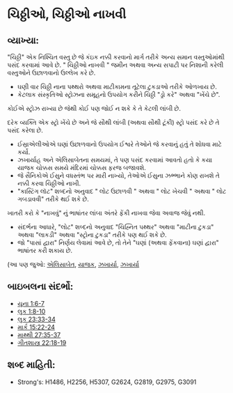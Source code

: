 # ચિઠ્ઠીઓ, ચિઠ્ઠીઓ નાખવી 

## વ્યાખ્યા: 

"ચિઠ્ઠી" એક નિશ્ચિત વસ્તુ છે જે કંઇક નક્કી કરવાનો માર્ગ તરીકે અન્ય સમાન વસ્તુઓમાંથી પસંદ કરવામાં આવે છે.
" ચિઠ્ઠીઓ નાખવી " જમીન અથવા અન્ય સપાટી પર નિશાની કરેલી વસ્તુઓને ઉછાળવાનો ઉલ્લેખ કરે છે.

* ઘણી વાર ચિઠ્ઠી નાના પથ્થરો અથવા માટીકામના તૂટેલા ટુકડાઓ તરીકે ઓળખાય છે.
* કેટલાક સંસ્કૃતિઓ સ્ટ્રોઝના સમૂહનો ઉપયોગ કરીને ચિઠ્ઠી "ડ્રો કરે" અથવા "ખેંચે છે".

કોઈએ સ્ટ્રોઝ રાખ્યા છે જેથી કોઈ પણ જોઈ ન શકે કે તે કેટલી લાંબી છે.

દરેક વ્યક્તિ એક સ્ટ્રો ખેંચે છે અને જે સૌથી લાંબી (અથવા સૌથી ટૂંકી) સ્ટ્રો પસંદ કરે છે તે પસંદ કરેલા છે.

* ઈસ્રાએલીઓએ ઘણાં ઉછાળવાનો ઉપયોગ ઈશ્વરે તેઓને જે કરવાનું હતું તે શોધવા માટે કર્યો.
* ઝખાર્યાહ અને એલિસાબેતના સમયમાં, તે પણ પસંદ કરવામાં આવતો હતો કે કયા યાજક ચોક્કસ સમયે મંદિરમાં ચોક્કસ ફરજ બજાવશે.
* જે સૈનિકોએ ઈસુને વધસ્તંભ પર મારી નાખ્યો, તેઓએ ઈસુના ઝભ્ભાને કોણ રાખશે તે નક્કી કરવા ચિઠ્ઠીઓ નાખી.
* "કાસ્ટિંગ લૉટ" શબ્દનો અનુવાદ " લોટ ઉછાળવી " અથવા " લોટ ખેચવી " અથવા " લોટ ગબડાવવી" તરીકે થઈ શકે છે.

ખાતરી કરો કે "નાખવું" નું ભાષાંતર લાંબા અંતરે ફેંકી નાખવા જેવા અવાજ જેવું નથી.

* સંદર્ભના આધારે, "લોટ" શબ્દનો અનુવાદ "ચિહ્નિત પથ્થર" અથવા "માટીના ટુકડા" અથવા "લાકડી" અથવા "સ્ટ્રોના ટુકડા" તરીકે પણ થઈ શકે છે.
* જો "પાસાં દ્વારા" નિર્ણય લેવામાં આવે છે, તો તેને "ઘણાં (અથવા ફેંકવાના) ઘણાં દ્વારા" ભાષાંતર કરી શકાય છે.

(આ પણ જુઓ: [એલિસાબેત](../names/elizabeth.md), [યાજક](../kt/priest.md), [ઝખાર્યા](../names/zechariahot.md), [ઝખાર્યા](../names/zechariahnt.md)

## બાઇબલના સંદર્ભો: 

* [યૂના 1:6-7](rc://gu/tn/help/jon/01/06)
* [લુક 1:8-10](rc://gu/tn/help/luk/01/08)
* [લુક 23:33-34](rc://gu/tn/help/luk/23/33)
* [માર્ક 15:22-24](rc://gu/tn/help/mrk/15/22)
* [માથ્થી 27:35-37](rc://gu/tn/help/mat/27/35)
* [ગીતશાસ્ત્ર 22:18-19](rc://gu/tn/help/psa/022/018)

## શબ્દ માહિતી: 

* Strong's: H1486, H2256, H5307, G2624, G2819, G2975, G3091
